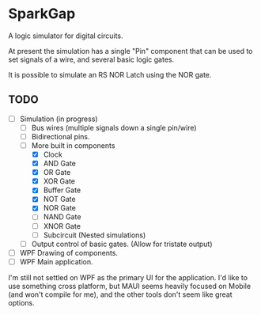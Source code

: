 # SparkGap

A logic simulator for digital circuits.

At present the simulation has a single "Pin" component that can be used to set signals of a wire, and several basic logic gates.

It is possible to simulate an RS NOR Latch using the NOR gate.

## TODO
- [ ] Simulation (in progress)
	- [ ] Bus wires (multiple signals down a single pin/wire)
	- [ ] Bidirectional pins.
	- [ ] More built in components
		- [X] Clock
		- [X] AND Gate
		- [X] OR Gate
		- [X] XOR Gate
		- [X] Buffer Gate
		- [X] NOT Gate
		- [X] NOR Gate
		- [ ] NAND Gate
		- [ ] XNOR Gate
		- [ ] Subcircuit (Nested simulations)
	- [ ] Output control of basic gates.  (Allow for tristate output)
- [ ] WPF Drawing of components.
- [ ] WPF Main application.

I'm still not settled on WPF as the primary UI for the application.  I'd like to use something cross platform, 
but MAUI seems heavily focused on Mobile (and won't compile for me), and the other tools don't seem like great
options.
